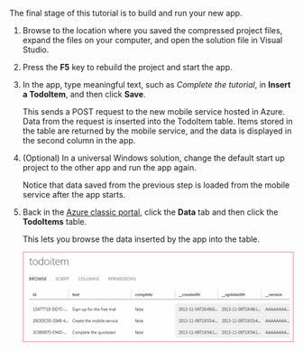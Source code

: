 
The final stage of this tutorial is to build and run your new app.

1. Browse to the location where you saved the compressed project files, expand the files on your computer, and open the solution file in Visual Studio.

2. Press the **F5** key to rebuild the project and start the app.

3. In the app, type meaningful text, such as *Complete the tutorial*, in **Insert a TodoItem**, and then click **Save**.

   	This sends a POST request to the new mobile service hosted in Azure. Data from the request is inserted into the TodoItem table. Items stored in the table are returned by the mobile service, and the data is displayed in the second column in the app.

4. (Optional) In a universal Windows solution, change the default start up project to the other app and run the app again.

	Notice that data saved from the previous step is loaded from the mobile service after the app starts.
 
4. Back in the [Azure classic portal](https://manage.windowsazure.cn/), click the **Data** tab and then click the **TodoItems** table.

   	This lets you browse the data inserted by the app into the table.

   	![](./media/mobile-services-javascript-backend-run-app/mobile-data-browse.png)